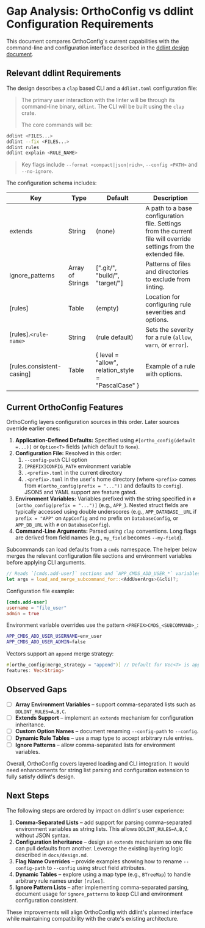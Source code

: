 # Gap Analysis: OrthoConfig vs ddlint Configuration Requirements

This document compares OrthoConfig's current capabilities with the command-line
and configuration interface described in the [ddlint design
document](https://raw.githubusercontent.com/leynos/ddlint/refs/heads/main/docs/ddlint-design-and-road-map.md).

## Relevant ddlint Requirements

The design describes a `clap` based CLI and a `ddlint.toml` configuration file:

> The primary user interaction with the linter will be through its command-line
> binary, `ddlint`. The CLI will be built using the `clap` crate.
>
> The core commands will be:
>
```bash
ddlint <FILES...>
ddlint --fix <FILES...>
ddlint rules
ddlint explain <RULE_NAME>
```
>
>
> Key flags include `--format <compact|json|rich>`, `--config <PATH>` and
> `--no-ignore`.

The configuration schema includes:

| Key                       | Type             | Default                                            | Description                                                                                                        |
| ------------------------- | ---------------- | -------------------------------------------------- | ------------------------------------------------------------------------------------------------------------------ |
| extends                   | String           | (none)                                             | A path to a base configuration file. Settings from the current file will override settings from the extended file. |
| ignore_patterns           | Array of Strings | [".git/", "build/", "target/"]                     | Patterns of files and directories to exclude from linting.                                                         |
| [rules]                   | Table            | (empty)                                            | Location for configuring rule severities and options.                                                              |
| [rules].`<rule-name>`     | String           | (rule default)                                     | Sets the severity for a rule (`allow`, `warn`, or `error`).                                                        |
| [rules.consistent-casing] | Table            | { level = "allow", relation_style = "PascalCase" } | Example of a rule with options.                                                                                    |

## Current OrthoConfig Features

OrthoConfig layers configuration sources in this order. Later sources override
earlier ones:

1. **Application-Defined Defaults:** Specified using
   `#[ortho_config(default =...)]` or `Option<T>` fields (which default to
   `None`).
2. **Configuration File:** Resolved in this order:
   1. `--config-path` CLI option
   2. `[PREFIX]CONFIG_PATH` environment variable
   3. `.<prefix>.toml` in the current directory
   4. `.<prefix>.toml` in the user's home directory (where `<prefix>` comes from
      `#[ortho_config(prefix = "...")]` and defaults to `config`). JSON5 and
      YAML support are feature gated.
3. **Environment Variables:** Variables prefixed with the string specified in
   `#[ortho_config(prefix = "...")]` (e.g., `APP_`). Nested struct fields are
   typically accessed using double underscores (e.g., `APP_DATABASE__URL` if
   `prefix = "APP"` on `AppConfig` and no prefix on `DatabaseConfig`, or
   `APP_DB_URL` with `#` on `DatabaseConfig`).
4. **Command-Line Arguments:** Parsed using `clap` conventions. Long flags are
   derived from field names (e.g., `my_field` becomes `--my-field`).

Subcommands can load defaults from a `cmds` namespace. The helper below merges
the relevant configuration file sections and environment variables before
applying CLI arguments.

```rust
// Reads `[cmds.add-user]` sections and `APP_CMDS_ADD_USER_*` variables then merges with CLI
let args = load_and_merge_subcommand_for::<AddUserArgs>(&cli)?;
```

Configuration file example:

```toml
[cmds.add-user]
username = "file_user"
admin = true
```

Environment variable overrides use the pattern `<PREFIX>CMDS_<SUBCOMMAND>_`:

```bash
APP_CMDS_ADD_USER_USERNAME=env_user
APP_CMDS_ADD_USER_ADMIN=false
```

Vectors support an `append` merge strategy:

```rust
#[ortho_config(merge_strategy = "append")] // Default for Vec<T> is append
features: Vec<String>
```

## Observed Gaps

- [ ] **Array Environment Variables** – support comma-separated lists such as
  `DDLINT_RULES=A,B,C`.
- [ ] **Extends Support** – implement an `extends` mechanism for configuration
  inheritance.
- [ ] **Custom Option Names** – document renaming `--config-path` to `--config`.
- [ ] **Dynamic Rule Tables** – use a map type to accept arbitrary rule entries.
- [ ] **Ignore Patterns** – allow comma-separated lists for environment
  variables.

Overall, OrthoConfig covers layered loading and CLI integration. It would need
enhancements for string list parsing and configuration extension to fully
satisfy ddlint's design.

## Next Steps

The following steps are ordered by impact on ddlint's user experience:

1. **Comma-Separated Lists** – add support for parsing comma-separated
   environment variables as string lists. This allows `DDLINT_RULES=A,B,C`
   without JSON syntax.
2. **Configuration Inheritance** – design an `extends` mechanism so one file can
   pull defaults from another. Leverage the existing layering logic described
   in `docs/design.md`.
3. **Flag Name Overrides** – provide examples showing how to rename
   `--config-path` to `--config` using struct field attributes.
4. **Dynamic Tables** – explore using a map type (e.g., `BTreeMap`) to handle
   arbitrary rule names under `[rules]`.
5. **Ignore Pattern Lists** – after implementing comma-separated parsing,
   document usage for `ignore_patterns` to keep CLI and environment
   configuration consistent.

These improvements will align OrthoConfig with ddlint's planned interface while
maintaining compatibility with the crate's existing architecture.
